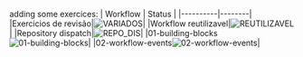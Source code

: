 adding some exercices:
| Workflow | Status |
|----------|--------|
|Exercicios de revisão|![VARIADOS](https://github.com/julianooen/teste-novo-git-actions/actions/workflows/00-testes-variados-outros.yml/badge.svg)|
|Workflow reutilizavel|![REUTILIZAVEL](https://github.com/julianooen/teste-novo-git-actions/actions/workflows/00-chama-reutilizavel.yml/badge.svg)|
|Repository dispatch|![REPO_DIS](https://github.com/julianooen/teste-novo-git-actions/actions/workflows/00-repository-dispatch.yml/badge.svg)|
|01-building-blocks![01-building-blocks](https://github.com/julianooen/teste-novo-git-actions/actions/workflows/01-building-blocks.yml/badge.svg)|
|02-workflow-events![02-workflow-events](https://github.com/julianooen/teste-novo-git-actions/actions/workflows/02-workflow-events.yml/badge.svg)|